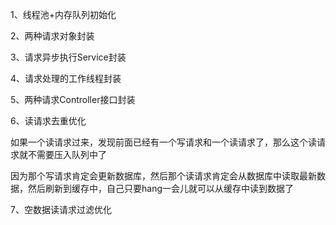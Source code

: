 1、线程池+内存队列初始化

2、两种请求对象封装

3、请求异步执行Service封装

4、请求处理的工作线程封装

5、两种请求Controller接口封装

6、读请求去重优化

如果一个读请求过来，发现前面已经有一个写请求和一个读请求了，那么这个读请求就不需要压入队列中了

因为那个写请求肯定会更新数据库，然后那个读请求肯定会从数据库中读取最新数据，然后刷新到缓存中，自己只要hang一会儿就可以从缓存中读到数据了

7、空数据读请求过滤优化